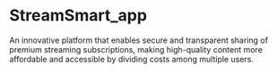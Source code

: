 # StreamSmart_app
An innovative platform that enables secure and transparent sharing of premium streaming subscriptions, making high-quality content more affordable and accessible by dividing costs among multiple users.
